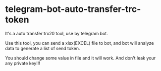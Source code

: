 # telegram-bot-auto-transfer-trc-token
 It's a auto transfer trx20 tool, use by telegram bot.

Use this tool, you can send a xlsx(EXCEL) file to bot, and bot will analyze data to generate a list of send token.

You should change some value in file and it will work.
And don't leak your any private key!!!